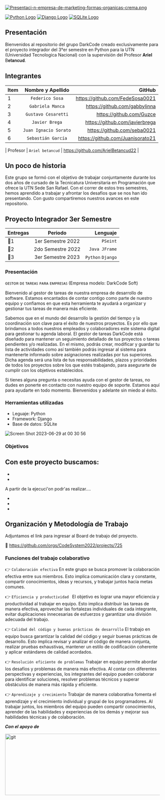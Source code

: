 [![Presentaci-n-empresa-de-marketing-formas-organicas-crema.png](https://i.postimg.cc/cCK2dY67/Presentaci-n-empresa-de-marketing-formas-organicas-crema.png)](https://postimg.cc/bSh3TZxd)

[![Python Logo](https://www.vectorlogo.zone/logos/python/python-official.svg)](https://www.python.org/)
[![Django Logo](https://www.vectorlogo.zone/logos/djangoproject/djangoproject-ar21.svg)](https://www.djangoproject.com/)
[![SQLite Logo](https://www.vectorlogo.zone/logos/sqlite/sqlite-ar21.svg)](https://www.sqlite.org/index.html)


## Presentación

Bienvenidos al repositorio del grupo DarkCode creado exclusivamente para el proyecto integrador del 3°er semestre en Python para la UTN (Universidad Tecnologica Nacional) con la supervisión del Profesor 𝐀𝐫𝐢𝐞𝐥 B𝐞𝐭𝐚𝐧𝐜𝐮𝐝. 

## Integrantes

| Item      | Nombre y Apellido     | GitHub  |
| --------- |:---------------------:| -------:|
| 1         | `Federico Sosa`       |    https://github.com/FedeSosa0021     |
| 2         | `Gabriela Manca`      |    https://github.com/gabbylinna    |
| 3         | `Gustavo Cesaretti`   |    https://github.com/Guzce    |
| 4         | `Javier Brega`        |    https://github.com/javierbrega    |
| 5         | `Juan Ignacio Sorato` |    https://github.com/seba0021    |
| 6         | `Sebastián García`    |    https://github.com/Juanisorato21   |


| Profesor        | `Ariel betancud`    |    https://github.com/ArielBetancud22   |

## Un poco de historia

Este grupo se formó con el objetivo de trabajar conjuntamente durante los dos años de cursado de la Tecnicatura Universitaria en Programación que ofrece la UTN Sede San Rafael. Con el correr de estos tres semestres, hemos aprendido a trabajar y afrontar los desafios que se nos han ido presentando. Con gusto compartiremos nuestros avances en este repositorio. 

   

## Proyecto Integrador 3er Semestre

| Entregas  | Periodo           | Lenguaje      |
| --------- |:-----------------:| -------------:|
| 📍1       | 1er Semestre 2022 | `PSeint`      |
| 📍2       | 2do Semestre 2022 | `Java JFrame` |
| 📍3       | 3er Semestre 2023 | `Python` `Django`  

### Presentación 
ɢᴇꜱᴛᴏʀ ᴅᴇ ᴛᴀʀᴇᴀꜱ ᴘᴀʀᴀ ᴇᴍᴘʀᴇꜱᴀꜱ (Empresa modelo: DarkCode Soft)

Bienvenido al gestor de tareas de nuestra empresa de desarrollo de software. Estamos encantados de contar contigo como parte de nuestro equipo y confiamos en que esta herramienta te ayudará a organizar y gestionar tus tareas de manera más eficiente.

Sabemos que en el mundo del desarrollo la gestión del tiempo y la coordinación son clave para el éxito de nuestros proyectos. Es por ello que brindamos a todos nuestros empleados y colaboradores este sistema digital para gestionar tu agenda laboral. El gestor de tareas DarkCode está diseñado para mantener un seguimiento detallado de tus proyectos o tareas pendientes y/o realizadas. En el mismo, podrás crear, modificar y guardar tu lista de actividades como así también podrás ingresar al sistema para mantenerte informado sobre asignaciones realizadas por tus superiores. Dicha agenda será una lista de tus responsabilidades, plazos y prioridades de todos los proyectos sobre los que estés trabajando, para asegurarte de cumplir con los objetivos establecidos.

Si tienes alguna pregunta o necesitas ayuda con el gestor de tareas, no dudes en ponerte en contacto con nuestro equipo de soporte. Estamos aquí para ayudarte en todo momento. Bienvenidos y adelante sin miedo al éxito.

### Herramientas utilizadas 
- Leguaje: Python
- Framework: Django
- Base de datos: SQLite

![Screen Shot 2023-06-29 at 00 30 56](https://github.com/CodeSystem2022/DarkCode-tercer-semestre/assets/103860123/97f9cd77-0d24-42ca-ab44-e4d3063c8ec2)

### Objetivos 

Con este proyecto buscamos:
- 
-
-
A partir de la ejecuci'on podr'as realizar....

-
-
-


## Organización y Metodología de Trabajo

Adjuntamos el link para ingresar al Board de trabajo del proyecto.

📍  https://github.com/orgs/CodeSystem2022/projects/725

### Funciones del trabajo colaborativo  

 👉 `Colaboración efectiva` En este grupo se busca promover la colaboración efectiva entre sus miembros. Esto implica comunicación clara y constante, compartir conocimientos, ideas y recursos, y trabajar juntos hacia metas comunes.
 
 👉 `Eficiencia y productividad ` El objetivo es lograr una mayor eficiencia y productividad al trabajar en equipo. Esto implica distribuir las tareas de manera efectiva, aprovechar las fortalezas individuales de cada integrante, evitar duplicaciones innecesarias de esfuerzos y garantizar una división adecuada del trabajo.
 
👉 `Calidad del código y buenas prácticas de desarrollo` El trabajo en equipo busca garantizar la calidad del código y seguir buenas prácticas de desarrollo. Esto implica revisar y analizar el código de manera conjunta, realizar pruebas exhaustivas, mantener un estilo de codificación coherente y aplicar estándares de calidad acordados.

 👉 `Resolución eficiente de problemas` Trabajar en equipo permite abordar los desafíos y problemas de manera más efectiva. Al contar con diferentes perspectivas y experiencias, los integrantes del equipo pueden colaborar para identificar soluciones, resolver problemas técnicos y superar obstáculos de manera más rápida y eficiente.
 
 👉 `Aprendizaje y crecimiento` Trabajar de manera colaborativa fomenta el aprendizaje y el crecimiento individual y grupal de los programadores. Al trabajar juntos, los miembros del equipo pueden compartir conocimientos, aprender de las habilidades y experiencias de los demás y mejorar sus habilidades técnicas y de colaboración.


𝑪𝒐𝒏 𝒆𝒍 𝒂𝒑𝒐𝒚𝒐 𝒅𝒆 <p align="left"> <a href="https://www.frsr.utn.edu.ar/" target="_blank" rel="noreferrer"> <img src="https://i.postimg.cc/hv66mk8H/utn.png" alt="git" width="800" height="200"/> </a> </p>

